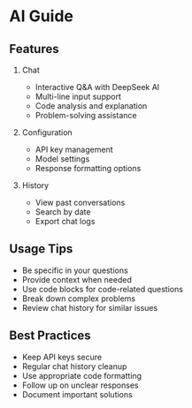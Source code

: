 # AI Guide

## Features
1. Chat
   - Interactive Q&A with DeepSeek AI
   - Multi-line input support
   - Code analysis and explanation
   - Problem-solving assistance

2. Configuration
   - API key management
   - Model settings
   - Response formatting options

3. History
   - View past conversations
   - Search by date
   - Export chat logs

## Usage Tips
- Be specific in your questions
- Provide context when needed
- Use code blocks for code-related questions
- Break down complex problems
- Review chat history for similar issues

## Best Practices
- Keep API keys secure
- Regular chat history cleanup
- Use appropriate code formatting
- Follow up on unclear responses
- Document important solutions 